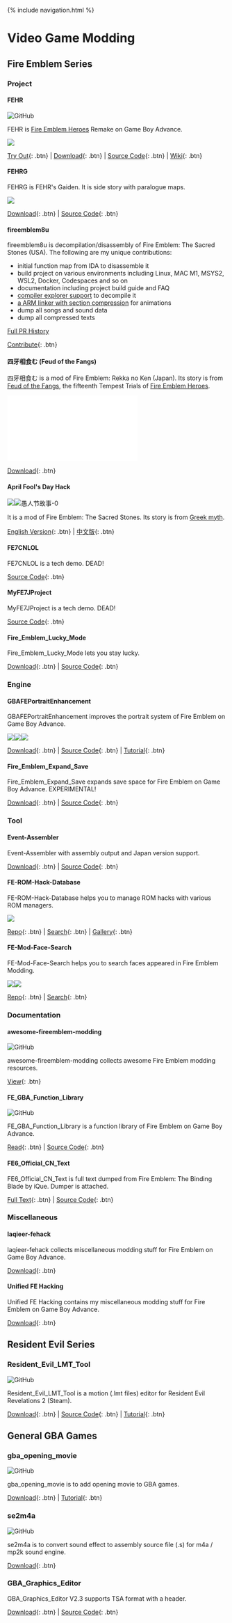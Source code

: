 {% include navigation.html %}

# Video Game Modding

## Fire Emblem Series

### Project

#### FEHR

![GitHub](https://img.shields.io/github/license/laqieer/FEHR)

FEHR is [Fire Emblem Heroes](https://fire-emblem-heroes.com/) Remake on Game Boy Advance.

![](https://feuniverse.us/uploads/default/original/3X/7/7/77a28136ee92b72e509327b3b8236a970aaa89d6.png)

[Try Out](https://laqieer.gitee.io/fehr/launcher.html#fehr){: .btn} | [Download](https://github.com/laqieer/FEHR/releases/latest){: .btn} | [Source Code](https://github.com/laqieer/FEHR){: .btn} | [Wiki](https://github.com/laqieer/FEHR/wiki){: .btn}

#### FEHRG

FEHRG is FEHR's Gaiden. It is side story with paralogue maps.

![](https://user-images.githubusercontent.com/8841957/185788909-cb2f047e-741f-4add-a8ff-6cf1705b719d.png)

[Download](https://github.com/laqieer/FEHRG/releases/latest){: .btn} | [Source Code](https://github.com/laqieer/FEHRG){: .btn}

#### fireemblem8u

fireemblem8u is decompilation/disassembly of Fire Emblem: The Sacred Stones (USA). The following are my unique contributions:
- initial function map from IDA to disassemble it
- build project on various environments including Linux, MAC M1, MSYS2, WSL2, Docker, Codespaces and so on
- documentation including project build guide and FAQ
- [compiler explorer support](https://github.com/SBird1337/cexplore/pull/1) to decompile it
- [a ARM linker with section compression](https://github.com/FireEmblemUniverse/fireemblem8u/blob/master/scripts/arm_compressing_linker.py) for animations
- dump all songs and sound data
- dump all compressed texts

[Full PR History](https://github.com/FireEmblemUniverse/fireemblem8u/pulls?q=is%3Apr+author%3Alaqieer)

[Contribute](https://github.com/FireEmblemUniverse/fireemblem8u){: .btn}

#### 四牙相食む (Feud of the Fangs)

四牙相食む is a mod of Fire Emblem: Rekka no Ken (Japan). Its story is from [Feud of the Fangs](https://feheroes.fandom.com/wiki/Feud_of_the_Fangs), the fifteenth Tempest Trials of [Fire Emblem Heroes](https://fire-emblem-heroes.com/).

<iframe src="//player.bilibili.com/player.html?aid=800321390&bvid=BV1hy4y1z7gf&cid=258123493&page=1" scrolling="no" border="0" frameborder="no" framespacing="0" allowfullscreen="true"> </iframe>

[Download](https://ux.getuploader.com/FE4/download/836){: .btn}

#### April Fool's Day Hack

![](https://user-images.githubusercontent.com/8841957/161155118-db74b537-508e-4624-8810-7aaf3c931f75.png)![愚人节故事-0](https://user-images.githubusercontent.com/8841957/161411550-78cbee5f-67d3-4881-a8da-8ea471e16584.png)

It is a mod of Fire Emblem: The Sacred Stones. Its story is from [Greek myth](https://en.4hw.com.cn/646/75420.html).

[English Version](https://github.com/laqieer/laqieer.github.io/files/8393269/Laqieer.s.April.Fool.s.Day.Hack.0.1.zip){: .btn} | [中文版](https://github.com/laqieer/laqieer.github.io/files/8403952/Yu.Ren.Jie.Gu.Shi.v0.1.zip){: .btn}

#### FE7CNLOL

FE7CNLOL is a tech demo. DEAD!

[Source Code](https://github.com/laqieer/FE7CNLOL){: .btn}

#### MyFE7JProject

MyFE7JProject is a tech demo. DEAD!

[Source Code](https://github.com/laqieer/MyFE7JProject){: .btn}

#### Fire_Emblem_Lucky_Mode

Fire_Emblem_Lucky_Mode lets you stay lucky.

[Download](https://github.com/laqieer/Fire_Emblem_Lucky_Mode/releases/latest){: .btn} | [Source Code](https://github.com/laqieer/Fire_Emblem_Lucky_Mode){: .btn}

### Engine

#### GBAFEPortraitEnhancement

GBAFEPortraitEnhancement improves the portrait system of Fire Emblem on Game Boy Advance.

![](https://feuniverse.us/uploads/default/original/2X/f/fed12b7101b2b68dc9bbe37e6d0e169448cff0af.png)![](https://feuniverse.us/uploads/default/original/2X/c/c217771224fcf4cb624e1358dbef41e34da777f0.png)![](https://feuniverse.us/uploads/default/original/2X/a/aedd698d037aaf1ccdb150038342366e35fab2b9.png)

[Download](https://github.com/laqieer/GBAFEPortraitEnhancement/releases/latest){: .btn} | [Source Code](https://github.com/laqieer/GBAFEPortraitEnhancement){: .btn} | [Tutorial](https://feuniverse.us/t/enhanced-portrait-format-support-for-gbafe/2372){: .btn}

#### Fire_Emblem_Expand_Save

Fire_Emblem_Expand_Save expands save space for Fire Emblem on Game Boy Advance. EXPERIMENTAL!

[Download](https://github.com/laqieer/Fire_Emblem_Expand_Save/releases){: .btn} | [Source Code](https://github.com/laqieer/Fire_Emblem_Expand_Save){: .btn}

### Tool

#### Event-Assembler

Event-Assembler with assembly output and Japan version support.

[Download](https://github.com/laqieer/Event-Assembler/releases/latest){: .btn} | [Source Code](https://github.com/laqieer/Event-Assembler){: .btn}

#### FE-ROM-Hack-Database

FE-ROM-Hack-Database helps you to manage ROM hacks with various ROM managers.

![](https://user-images.githubusercontent.com/8841957/160256082-e9f2ec1b-3b49-458c-bab2-4575aaf4d231.png)

[Repo](https://github.com/laqieer/FE-ROM-Hack-Database){: .btn} | [Search](http://github.laqieer.ml/search.html){: .btn} | [Gallery](http://github.laqieer.ml/gallery.html){: .btn}

#### FE-Mod-Face-Search

FE-Mod-Face-Search helps you to search faces appeared in Fire Emblem Modding.

![](https://user-images.githubusercontent.com/8841957/165350215-90ea0db5-7689-4f5a-bd6f-dcf5970c198d.png)![](https://user-images.githubusercontent.com/8841957/165586718-5bebdffc-65ad-4b89-8862-2231b8728366.png)

[Repo](https://github.com/laqieer/FE-Mod-Face-Search){: .btn} | [Search](https://laqieer.github.io/FE-Mod-Face-Search/){: .btn}

### Documentation

#### awesome-fireemblem-modding

![GitHub](https://img.shields.io/github/license/laqieer/awesome-fireemblem-modding)

awesome-fireemblem-modding collects awesome Fire Emblem modding resources.

[View](https://github.com/laqieer/awesome-fireemblem-modding){: .btn}

#### FE_GBA_Function_Library

![GitHub](https://img.shields.io/github/license/laqieer/FE_GBA_Function_Library)

FE_GBA_Function_Library is a function library of Fire Emblem on Game Boy Advance.

[Read](https://laqieer.github.io/FE_GBA_Function_Library/){: .btn} | [Source Code](https://github.com/laqieer/FE_GBA_Function_Library){: .btn}

#### FE6_Official_CN_Text

FE6_Official_CN_Text is full text dumped from Fire Emblem: The Binding Blade by iQue. Dumper is attached.

[Full Text](https://laqieer.github.io/FE6_Official_CN_Text/){: .btn} | [Source Code](https://github.com/laqieer/FE6_Official_CN_Text){: .btn}

### Miscellaneous

#### laqieer-fehack

laqieer-fehack collects miscellaneous modding stuff for Fire Emblem on Game Boy Advance.

[Download](https://github.com/laqieer/laqieer-fehack){: .btn}

#### Unified FE Hacking

Unified FE Hacking contains my miscellaneous modding stuff for Fire Emblem on Game Boy Advance.

[Download](https://www.dropbox.com/sh/zymc1h221nnxpm9/AADPebmgfQpO-wUxgyNa1YaDa/Laqieer){: .btn}

## Resident Evil Series

### Resident_Evil_LMT_Tool

![GitHub](https://img.shields.io/github/license/laqieer/Resident_Evil_LMT_Tool)

Resident_Evil_LMT_Tool is a motion (.lmt files) editor for Resident Evil Revelations 2 (Steam).

[Download](https://github.com/laqieer/Resident_Evil_LMT_Tool/releases/latest){: .btn} | [Source Code](https://github.com/laqieer/Resident_Evil_LMT_Tool){: .btn} | [Tutorial](https://residentevilmodding.boards.net/thread/8980/tutorial-resident-revelations2-motion-transplantation){: .btn}

## General GBA Games

### gba_opening_movie

![GitHub](https://img.shields.io/github/license/laqieer/gba_opening_movie)

gba_opening_movie is to add opening movie to GBA games.

[Download](https://github.com/laqieer/Resident_Evil_LMT_Tool/releases/latest){: .btn} | [Tutorial](https://feuniverse.us/t/custom-op-movie-insertion/5849){: .btn}

### se2m4a

![GitHub](https://img.shields.io/github/license/laqieer/se2m4a)

se2m4a is to convert sound effect to assembly source file (.s) for m4a / mp2k sound engine.

[Download](https://github.com/laqieer/se2m4a){: .btn}

### GBA_Graphics_Editor

GBA_Graphics_Editor V2.3 supports TSA format with a header. 

[Download](https://github.com/laqieer/GBA_Graphics_Editor/releases/latest){: .btn} | [Source Code](https://github.com/laqieer/GBA_Graphics_Editor){: .btn}
